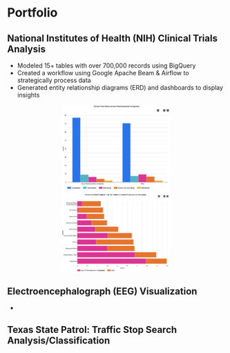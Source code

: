 # Portfolio 

## National Institutes of Health (NIH) Clinical Trials Analysis
- Modeled 15+ tables with over 700,000 records using BigQuery
- Created a workflow using Google Apache Beam & Airflow to strategically process data 
- Generated entity relationship diagrams (ERD) and dashboards to display insights

<p align="center">
  <img src="images/overall_status.png" width="50%" />
  <img src="images/conditions.png" width="50%" /> 
</p>

## Electroencephalograph (EEG) Visualization
- 

## Texas State Patrol: Traffic Stop Search Analysis/Classification

